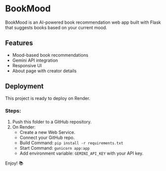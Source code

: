# BookMood

BookMood is an AI-powered book recommendation web app built with Flask that suggests books based on your current mood.

## Features
- Mood-based book recommendations
- Gemini API integration
- Responsive UI
- About page with creator details

## Deployment
This project is ready to deploy on Render.

### Steps:
1. Push this folder to a GitHub repository.
2. On Render:
   - Create a new Web Service.
   - Connect your GitHub repo.
   - Build Command: `pip install -r requirements.txt`
   - Start Command: `gunicorn app:app`
   - Add environment variable: `GEMINI_API_KEY` with your API key.

Enjoy! 📚
